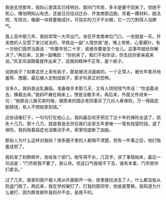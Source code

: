 我爸去世那年，我妈心里其实已经明白，那间门市房，多半是要不回来了。但她不死心，哪怕明知山有虎，还是日日往动迁办、开发商那边跑，背着一摞材料，跑法院、写信访，像磨一块铁要做成针。可现实的刀子不长眼，它一刀刀割得人没脾气。

我上高中那几年，我妈常常一大早出门，坐在开发商单位门口，一坐就是一天。开发商的人见惯了来讨说法的，早练出一副“人情世故”皮，嘴上带笑，心里藏针。有一次他们竟然当面说：“你要年轻二十岁，或者你要是生个女儿，这事早就给你解决了。”再后来，又换一副嘴脸：“你别来了，我们不和你谈，你去找你家亲戚来谈。”风言风语跟着就传出来了，说我妈精神不正常，是个疯子。

说她疯子？如果这世上真有疯子，那是被活活逼疯的。一个正常人，被长年累月地羞辱、搅磨，最后被人定制成疯子，那才叫真正的恐怖。

没多久，我妈查出乳腺癌。准备做手术那几天，又有人阴阳怪气传话：“你竖着进去，横着出来。”我妈吓瘫在病床上，愣是没敢手术。再后来，外面又传进来一句：“她那会儿做买卖时候，跟原来的国企老同事买了几份人寿保险，万一得癌症能赔钱，有人不想她拿到钱。”

这些话像钉子，一句句钉在她心上。我妈最后咬牙把交了近十年的保险全退了，损失十几万。那十几万，就是我爸去世后我们全家五年里唯一一笔有指望的钱。退了保险，我妈拖着癌症也没敢动手术，家里彻底断了血脉。

那些人为什么这样对我妈？很多圈子里的人都搞不清楚。但有一件事之后，他们恼羞成怒了。

我妈发了封群邮件，发给各个部门。她写得不长，几百字，讲了事情始末，最后一句话是：“门市房我不要了，我认命。但这口气我咽不下去，谁有本事，门市房你们拿去。”

过了几天，我家的窗户被人用从外面砸开一块，夜里拨拉进去了人，什么都没偷从防盗门跑了。再后来，我在学校被打了，打我的那同学，他爸是警察。我知道为什么被打，因为群发邮件我妈并不会，是我干的。


